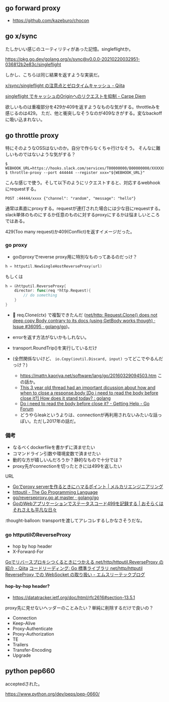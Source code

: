 ## go forward proxy

- https://github.com/kazeburo/chocon

## go x/sync

たしかいい感じのユーティリティがあった記憶。singleflightか。

https://pkg.go.dev/golang.org/x/sync@v0.0.0-20210220032951-036812b2e83c/singleflight

しかし、こちらは同じ結果を返すような実装だ。

[x/sync/singleflight の注意点とゼロタイムキャッシュ - Qiita](https://qiita.com/methane/items/27ccaee5b989fb5fca72)

[singleflight でキャッシュのOriginへのリクエストを抑制 - Carpe Diem](https://christina04.hatenablog.com/entry/go-singleflight)


欲しいものは重複部分を429か409を返すようなものな気がする。throttleみを感じるのは429。
ただ、他と衝突しなそうなのが409なきがする。変なbackoffに吸い込まれない。

## go throttle proxy

特にそのようなOSSはないのか。自分で作らなくちゃ行けなそう。
そんなに難しいものではないような気がする？

```console
$ WEBHOOK_URL=https://hooks.slack.com/services/T00000000/B00000000/XXXXXXXXXXXXXXXXXXXXXXXX
$ throttle-proxy --port 444444 --register xxx="${WEBHOOK_URL}"
```

こんな感じで使う。そして以下のようにリクエストすると、対応するwebhookにrequestする。

```
POST :44444/xxxx {"channel": "random", "message": "hello"}
```

通常は素直にproxyする。requestが連打された場合には少な目にrequestする。
slack単体のものにするか任意のものに対するproxyにするかは悩ましいところではある。

429(Too many request)か409(Conflict)を返すイメージだった。

### go proxy

- goのproxyでreverse proxy用に特別なものってあるのだっけ？

```go
h = httputil.NewSingleHostReverseProxy(url)
```

もしくは

```go
h = &httputil.ReverseProxy{
    director: func(req *http.Request){
        // do something
    }
}
```

- :memo: req.Clone(ctx) で複製できたんだ ([net/http: Request.Clone() does not deep copy Body contrary to its docs (using GetBody works though) · Issue #36095 · golang/go](https://github.com/golang/go/issues/36095))。 
- errorを返す方法がないかもしれない。
- transport.RoundTrip()を実行しているだけ
- (全然関係ないけど、 `io.Copy(ioutil.Discard, input)` ってどこでやるんだっけ？)

    - https://mattn.kaoriya.net/software/lang/go/20160329094503.htm この話か。
    - [This 3 year old thread had an important dicussion about how and when to close a response.body [Do i need to read the body before close it?] How does it stand today? : golang](https://www.reddit.com/r/golang/comments/fil647/this_3_year_old_thread_had_an_important_dicussion/)
    - [Do i need to read the body before close it? - Getting Help - Go Forum](https://forum.golangbridge.org/t/do-i-need-to-read-the-body-before-close-it/5594)   
    -  どうやらleakというよりは、connectionが再利用されないみたいな話っぽい。ただし2017年の話だ。

### 備考

- なるべくdockerfileを書かずに済ませたい
- コマンドライン引数や環境変数で済ませたい
- 動的な方が嬉しいんだろうか？静的なもので十分では？
- proxy先がconnectionを切ったときには499を返したい

URL

- [Goでproxy serverを作るときにハマるポイント | メルカリエンジニアリング](https://engineering.mercari.com/blog/entry/2018-12-05-105737/)
- [httputil - The Go Programming Language](https://golang.org/pkg/net/http/httputil/)
- [go/reverseproxy.go at master · golang/go](https://github.com/golang/go/blob/master/src/net/http/httputil/reverseproxy.go)
- [GoのWebアプリケーションでステータスコード499を記録する | おそらくはそれさえも平凡な日々](https://songmu.jp/riji/entry/2020-12-16-go-http499.html)

:thought-balloon: transportを渡してアレコレするしかなさそうだな。

### go httputilのReverseProxy

- hop by hop header
- X-Forward-For

[Goでリバースプロキシつくるときにつかえる net/http/httputil.ReverseProxy の紹介 - Qiita](https://qiita.com/convto/items/64e8f090198a4cf7a4fc)
[コードリーディング: Go 標準ライブラリ net/http/httputil ReverseProxy での WebSocket の取り扱い - エムスリーテックブログ](https://www.m3tech.blog/entry/go-handling-of-websocket-in-reverseproxy)

#### hop-by-hop header?

- https://datatracker.ietf.org/doc/html/rfc2616#section-13.5.1

proxy先に見せないヘッダーのことみたい？単純に削除するだけで良いの？

- Connection
- Keep-Alive
- Proxy-Authenticate
- Proxy-Authorization
- TE
- Trailers
- Transfer-Encoding
- Upgrade


## python pep660

acceptedされた。

https://www.python.org/dev/peps/pep-0660/

